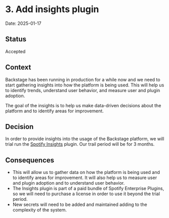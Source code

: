 # 3. Add insights plugin

Date: 2025-01-17

## Status

Accepted

## Context

Backstage has been running in production for a while now and we need to start gathering insights into how the platform is being used. This will help us to identify trends, understand user behavior, and measure user and plugin adoption.

The goal of the insights is to help us make data-driven decisions about the platform and to identify areas for improvement.

## Decision

In order to provide insights into the usage of the Backstage platform, we will trial run the [Spotify Insights](https://backstage.spotify.com/docs/plugins/insights/) plugin. Our trail period will be for 3 months.

## Consequences

- This will allow us to gather data on how the platform is being used and to identify areas for improvement. It will also help us to measure user and plugin adoption and to understand user behavior.
- The Insights plugin is part of a paid bundle of Spotify Enterprise Plugins, so we will need to purchase a license in order to use it beyond the trial period.
- New secrets will need to be added and maintained adding to the complexity of the system.
